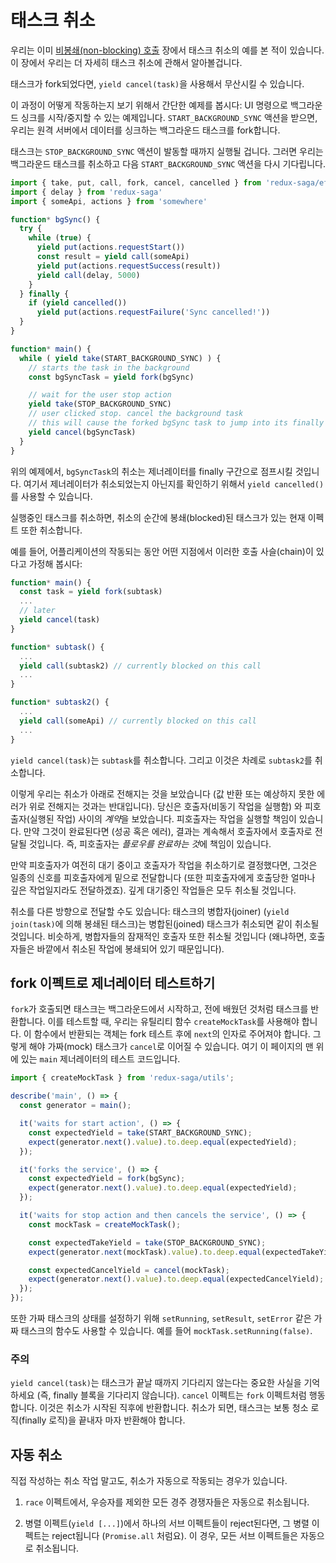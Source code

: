 # 태스크 취소

우리는 이미 [비봉쇄(non-blocking) 호출](NonBlockingCalls.md) 장에서 태스크 취소의 예를 본 적이 있습니다. 이 장에서 우리는 더 자세히 태스크 취소에 관해서 알아볼겁니다.

태스크가 fork되었다면, `yield cancel(task)`을 사용해서 무산시킬 수 있습니다.

이 과정이 어떻게 작동하는지 보기 위해서 간단한 예제를 봅시다: UI 명령으로 백그라운드 싱크를 시작/중지할 수 있는 예제입니다. `START_BACKGROUND_SYNC` 액션을 받으면, 우리는 원격 서버에서 데이터를 싱크하는 백그라운드 태스크를 fork합니다.

태스크는 `STOP_BACKGROUND_SYNC` 액션이 발동할 때까지 실행될 겁니다. 그러면 우리는 백그라운드 태스크를 취소하고 다음 `START_BACKGROUND_SYNC` 액션을 다시 기다립니다.

```javascript
import { take, put, call, fork, cancel, cancelled } from 'redux-saga/effects'
import { delay } from 'redux-saga'
import { someApi, actions } from 'somewhere'

function* bgSync() {
  try {
    while (true) {
      yield put(actions.requestStart())
      const result = yield call(someApi)
      yield put(actions.requestSuccess(result))
      yield call(delay, 5000)
    }
  } finally {
    if (yield cancelled())
      yield put(actions.requestFailure('Sync cancelled!'))
  }
}

function* main() {
  while ( yield take(START_BACKGROUND_SYNC) ) {
    // starts the task in the background
    const bgSyncTask = yield fork(bgSync)

    // wait for the user stop action
    yield take(STOP_BACKGROUND_SYNC)
    // user clicked stop. cancel the background task
    // this will cause the forked bgSync task to jump into its finally block
    yield cancel(bgSyncTask)
  }
}
```

위의 예제에서, `bgSyncTask`의 취소는 제너레이터를 finally 구간으로 점프시킬 것입니다. 여기서 제너레이터가 취소되었는지 아닌지를 확인하기 위해서 `yield cancelled()`를 사용할 수 있습니다.

실행중인 태스크를 취소하면, 취소의 순간에 봉쇄(blocked)된 태스크가 있는 현재 이펙트 또한 취소합니다.

예를 들어, 어플리케이션의 작동되는 동안 어떤 지점에서 이러한 호출 사슬(chain)이 있다고 가정해 봅시다:

```javascript
function* main() {
  const task = yield fork(subtask)
  ...
  // later
  yield cancel(task)
}

function* subtask() {
  ...
  yield call(subtask2) // currently blocked on this call
  ...
}

function* subtask2() {
  ...
  yield call(someApi) // currently blocked on this call
  ...
}
```

`yield cancel(task)`는 `subtask`를 취소합니다. 그리고 이것은 차례로 `subtask2`를 취소합니다.

이렇게 우리는 취소가 아래로 전해지는 것을 보았습니다 (값 반환 또는 예상하지 못한 에러가 위로 전해지는 것과는 반대입니다). 당신은 호출자(비동기 작업을 실행함) 와 피호출자(실행된 작업) 사이의 *계약*을 보았습니다. 피호출자는 작업을 실행할 책임이 있습니다. 만약 그것이 완료된다면 (성공 혹은 에러), 결과는 계속해서 호출자에서 호출자로 전달될 것입니다. 즉, 피호출자는 *플로우를 완료하는 것*에 책임이 있습니다.

만약 피호출자가 여전히 대기 중이고 호출자가 작업을 취소하기로 결정했다면, 그것은 일종의 신호를 피호출자에게 밑으로 전달합니다 (또한 피호출자에게 호출당한 얼마나 깊은 작업일지라도 전달하겠죠). 깊게 대기중인 작업들은 모두 취소될 것입니다.

취소를 다른 방향으로 전달할 수도 있습니다: 태스크의 병합자(joiner) (`yield join(task)`에 의해 봉쇄된 태스크)는 병합된(joined) 태스크가 취소되면 같이 취소될 것입니다. 비슷하게, 병합자들의 잠재적인 호출자 또한 취소될 것입니다 (왜냐하면, 호출자들은 바깥에서 취소된 작업에 봉쇄되어 있기 때문입니다).

## fork 이펙트로 제너레이터 테스트하기

`fork`가 호출되면 태스크는 백그라운드에서 시작하고, 전에 배웠던 것처럼 태스크를 반환합니다. 이를 테스트할 때, 우리는 유틸리티 함수 `createMockTask`를 사용해야 합니다. 이 함수에서 반환되는 객체는 fork 테스트 후에 `next`의 인자로 주어져야 합니다. 그렇게 해야 가짜(mock) 태스크가 `cancel`로 이어질 수 있습니다. 여기 이 페이지의 맨 위에 있는 `main` 제너레이터의 테스트 코드입니다.

```javascript
import { createMockTask } from 'redux-saga/utils';

describe('main', () => {
  const generator = main();

  it('waits for start action', () => {
    const expectedYield = take(START_BACKGROUND_SYNC);
    expect(generator.next().value).to.deep.equal(expectedYield);
  });

  it('forks the service', () => {
    const expectedYield = fork(bgSync);
    expect(generator.next().value).to.deep.equal(expectedYield);
  });

  it('waits for stop action and then cancels the service', () => {
    const mockTask = createMockTask();

    const expectedTakeYield = take(STOP_BACKGROUND_SYNC);
    expect(generator.next(mockTask).value).to.deep.equal(expectedTakeYield);

    const expectedCancelYield = cancel(mockTask);
    expect(generator.next().value).to.deep.equal(expectedCancelYield);
  });
});
```

또한 가짜 태스크의 상태를 설정하기 위해 `setRunning`, `setResult`, `setError` 같은 가짜 태스크의 함수도 사용할 수 있습니다. 예를 들어 `mockTask.setRunning(false)`.

### 주의

`yield cancel(task)`는 태스크가 끝날 때까지 기다리지 않는다는 중요한 사실을 기억하세요 (즉, finally 블록을 기다리지 않습니다). `cancel` 이펙트는 `fork` 이펙트처럼 행동합니다. 이것은 취소가 시작된 직후에 반환합니다. 취소가 되면, 태스크는 보통 청소 로직(finally 로직)을 끝내자 마자 반환해야 합니다.

## 자동 취소

직접 작성하는 취소 작업 말고도, 취소가 자동으로 작동되는 경우가 있습니다.

1. `race` 이펙트에서, 우승자를 제외한 모든 경주 경쟁자들은 자동으로 취소됩니다.

2. 병렬 이펙트(`yield [...]`)에서 하나의 서브 이펙트들이 reject된다면, 그 병렬 이펙트는 reject됩니다 (`Promise.all` 처럼요). 이 경우, 모든 서브 이펙트들은 자동으로 취소됩니다.
